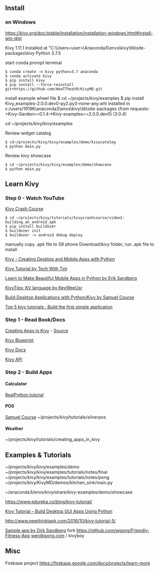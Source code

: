 ## Install 

### on Windows
https://kivy.org/doc/stable/installation/installation-windows.html#install-win-dist

Kivy 1.11.1
Installed at "C:\Users\<user>\Anaconda3\envs\kivy\lib\site-packages\kivy
Python 3.7.5


start conda prompt terminal
```
$ conda create -n kivy python=3.7 anaconda
$ conda activate kivy 
$ pip install kivy
$ pip install --force-reinstall git+https://github.com/HeaTTheatR/KivyMD.git 
```

install example wheel file
$ cd ~/projects/kivy/examples
$ pip install Kivy_examples-2.0.0.dev0-py2.py3-none-any.whl
installed in c:/users/19196\anaconda3\envs\kivy\lib\site-packages (from requests->Kivy-Garden>=0.1.4->Kivy-examples==2.0.0.dev0) (3.0.4)

cd ~/projects/kivy/kivy/examples


Review widget catalog
```
$ cd~/projects/kivy/kivy/examples/demo/kivycatalog
$ python main.py
```

Review kivy showcase
```
$ cd ~/projects/kivy/kivy/examples/demo/showcase
$ python main.py
```

## Learn Kivy

### Step 0 - Watch YouTube
[Kivy Crash Course](https://github.com/inclement/kivycrashcourse)

```
$ cd ~/projects/kivy/tutorials/kivycrashcourse/video2-building_an_android_apk
$ pip install buildozer
$ buildozer init
$ buildozer -v android debug deploy
```
manually copy .apk file to S9 phone Download/kivy folder, run .apk file to install

[Kivy - Creating Desktop and Mobile Apps with Python](https://youtu.be/8zSNzUAfohA)


[Kivy Tutorial by Tech With Tim](https://techwithtim.net/tutorials/kivy-tutorial/the-kv-design-language-kv-file/)

[Learn to Make Beautiful Mobile Apps in Python by Erik Sandberg](https://youtu.be/-9VnIy6cS_E)


[KivyTips: KV language by KeyWeeUsr](https://youtu.be/ktgPQRTHyw0)


[Build Desktop Applications with Python/Kivy by Samuel Course](https://youtu.be/dZkZ_AQg15M)

[Top 5 kivy tutorials : Build the first simple application](https://youtu.be/e9nGgUMQlgA)



### Step 1 - Read Book/Docs
[Creating Apps in Kivy](https://www.oreilly.com/library/view/creating-apps-in/9781491947333/ch01.html) - [Source](https://github.com/oreillymedia/creating_apps_in_kivy)

[Kivy Blueprint](http://1.droppdf.com/files/VbtGL/kivy-blueprints-mark-vasilkov.pdf)

[Kivy Docs](https://buildmedia.readthedocs.org/media/pdf/kivy/latest/kivy.pdf)

[Kivy API](https://kivy.org/doc/stable/api-kivy.html)

### Step 2 - Build Apps

#### Calculator
[RealPython tutorial](https://realpython.com/mobile-app-kivy-python/)

#### POS
[Samuel Course](https://github.com/qodzero/silverpos/)
~/projects/kivy/tutorials/silverpos

#### Weather
~/projects/kivy/tutorials/creating_apps_in_kivy


## Examples & Tutorials

~/projects/kivy/kivy/examples/demo
~/projects/kivy/kivy/examples/tutorials/notes/final
~/projects/kivy/kivy/examples/tutorials/notes/pong
~/projects/kivy/KivyMD/demos/kitchen_sink/main.py

~/anaconda3/envs/kivy/share/kivy-examples/demo/showcase


https://www.edureka.co/blog/kivy-tutorial/

[Kivy Tutorial – Build Desktop GUI Apps Using Python](https://likegeeks.com/kivy-tutorial/)

http://www.newthinktank.com/2016/10/kivy-tutorial-5/


[Sample app by Dirk Sandberg](https://github.com/Dirk-Sandberg)
fork https://github.com/wgong/Friendly-Fitness-App
wen@gong.com / kivyboy


## Misc
Firebase project
https://firebase.google.com/docs/projects/learn-more

